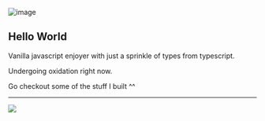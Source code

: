 ![image](https://user-images.githubusercontent.com/41939011/229309360-9e465f5d-8c30-48b6-93a0-4083155e4c48.png)
## Hello World

Vanilla javascript enjoyer with just a sprinkle of types from typescript.

Undergoing oxidation right now.

Go checkout some of the stuff I built ^^


---
<picture>
<source 
  srcset="https://github-readme-stats.vercel.app/api/?username=keogami&count_private=true&show_icons=true&title_color=B195C7&icon_color=B195C7&bg_color=060308&text_color=EBE5F0&border_color=120a17"
  media="(prefers-color-scheme: dark)"
/>
<source
  srcset="https://github-readme-stats.vercel.app/api/?username=keogami&count_private=true&show_icons=true&title_color=B195C7&icon_color=B195C7"
  media="(prefers-color-scheme: light), (prefers-color-scheme: no-preference)"
/>
<img src="https://github-readme-stats.vercel.app/api/?username=keogami&count_private=true&show_icons=true&title_color=B195C7&icon_color=B195C7" />
</picture>
